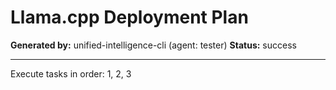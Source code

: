 # Llama.cpp Deployment Plan

**Generated by:** unified-intelligence-cli (agent: tester)
**Status:** success

---

Execute tasks in order: 1, 2, 3